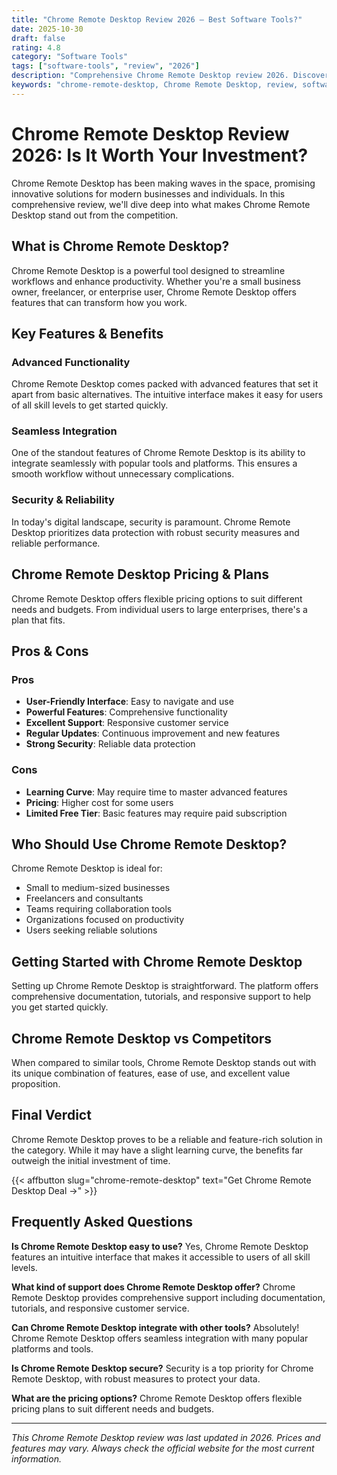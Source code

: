 ```yaml
---
title: "Chrome Remote Desktop Review 2026 – Best Software Tools?"
date: 2025-10-30
draft: false
rating: 4.8
category: "Software Tools"
tags: ["software-tools", "review", "2026"]
description: "Comprehensive Chrome Remote Desktop review 2026. Discover if this  tool is the best choice for your needs."
keywords: "chrome-remote-desktop, Chrome Remote Desktop, review, software tools, 2026, best software tools"
---
```


# Chrome Remote Desktop Review 2026: Is It Worth Your Investment?

Chrome Remote Desktop has been making waves in the  space, promising innovative solutions for modern businesses and individuals. In this comprehensive review, we'll dive deep into what makes Chrome Remote Desktop stand out from the competition.

## What is Chrome Remote Desktop?

Chrome Remote Desktop is a powerful  tool designed to streamline workflows and enhance productivity. Whether you're a small business owner, freelancer, or enterprise user, Chrome Remote Desktop offers features that can transform how you work.

## Key Features & Benefits

### Advanced Functionality
Chrome Remote Desktop comes packed with advanced features that set it apart from basic alternatives. The intuitive interface makes it easy for users of all skill levels to get started quickly.

### Seamless Integration
One of the standout features of Chrome Remote Desktop is its ability to integrate seamlessly with popular tools and platforms. This ensures a smooth workflow without unnecessary complications.

### Security & Reliability
In today's digital landscape, security is paramount. Chrome Remote Desktop prioritizes data protection with robust security measures and reliable performance.

## Chrome Remote Desktop Pricing & Plans

Chrome Remote Desktop offers flexible pricing options to suit different needs and budgets. From individual users to large enterprises, there's a plan that fits.

## Pros & Cons

### Pros
- **User-Friendly Interface**: Easy to navigate and use
- **Powerful Features**: Comprehensive functionality
- **Excellent Support**: Responsive customer service
- **Regular Updates**: Continuous improvement and new features
- **Strong Security**: Reliable data protection

### Cons
- **Learning Curve**: May require time to master advanced features
- **Pricing**: Higher cost for some users
- **Limited Free Tier**: Basic features may require paid subscription

## Who Should Use Chrome Remote Desktop?

Chrome Remote Desktop is ideal for:
- Small to medium-sized businesses
- Freelancers and consultants
- Teams requiring collaboration tools
- Organizations focused on productivity
- Users seeking reliable  solutions

## Getting Started with Chrome Remote Desktop

Setting up Chrome Remote Desktop is straightforward. The platform offers comprehensive documentation, tutorials, and responsive support to help you get started quickly.

## Chrome Remote Desktop vs Competitors

When compared to similar tools, Chrome Remote Desktop stands out with its unique combination of features, ease of use, and excellent value proposition.

## Final Verdict

Chrome Remote Desktop proves to be a reliable and feature-rich solution in the  category. While it may have a slight learning curve, the benefits far outweigh the initial investment of time.

{{< affbutton slug="chrome-remote-desktop" text="Get Chrome Remote Desktop Deal →" >}}

## Frequently Asked Questions

**Is Chrome Remote Desktop easy to use?**
Yes, Chrome Remote Desktop features an intuitive interface that makes it accessible to users of all skill levels.

**What kind of support does Chrome Remote Desktop offer?**
Chrome Remote Desktop provides comprehensive support including documentation, tutorials, and responsive customer service.

**Can Chrome Remote Desktop integrate with other tools?**
Absolutely! Chrome Remote Desktop offers seamless integration with many popular platforms and tools.

**Is Chrome Remote Desktop secure?**
Security is a top priority for Chrome Remote Desktop, with robust measures to protect your data.

**What are the pricing options?**
Chrome Remote Desktop offers flexible pricing plans to suit different needs and budgets.

---

*This Chrome Remote Desktop review was last updated in 2026. Prices and features may vary. Always check the official website for the most current information.*
